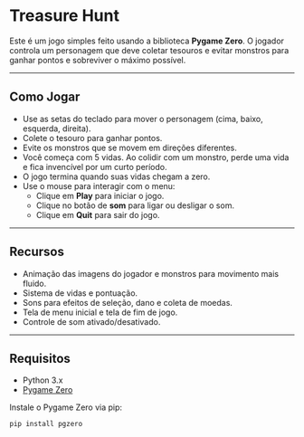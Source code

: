# Treasure Hunt

Este é um jogo simples feito usando a biblioteca **Pygame Zero**. O jogador controla um personagem que deve coletar tesouros e evitar monstros para ganhar pontos e sobreviver o máximo possível.

---

## Como Jogar

- Use as setas do teclado para mover o personagem (cima, baixo, esquerda, direita).
- Colete o tesouro para ganhar pontos.
- Evite os monstros que se movem em direções diferentes.
- Você começa com 5 vidas. Ao colidir com um monstro, perde uma vida e fica invencível por um curto período.
- O jogo termina quando suas vidas chegam a zero.
- Use o mouse para interagir com o menu:
  - Clique em **Play** para iniciar o jogo.
  - Clique no botão de **som** para ligar ou desligar o som.
  - Clique em **Quit** para sair do jogo.

---

## Recursos

- Animação das imagens do jogador e monstros para movimento mais fluido.
- Sistema de vidas e pontuação.
- Sons para efeitos de seleção, dano e coleta de moedas.
- Tela de menu inicial e tela de fim de jogo.
- Controle de som ativado/desativado.

---

## Requisitos

- Python 3.x
- [Pygame Zero](https://pygame-zero.readthedocs.io/en/stable/)

Instale o Pygame Zero via pip:

```bash
pip install pgzero
